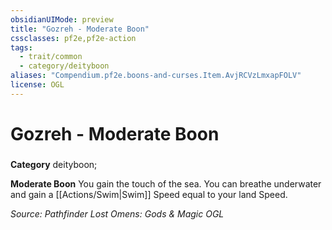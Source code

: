 ```yaml
---
obsidianUIMode: preview
title: "Gozreh - Moderate Boon"
cssclasses: pf2e,pf2e-action
tags:
  - trait/common
  - category/deityboon
aliases: "Compendium.pf2e.boons-and-curses.Item.AvjRCVzLmxapFOLV"
license: OGL
---
```

# Gozreh - Moderate Boon

### 

**Category** deityboon; 




**Moderate Boon** You gain the touch of the sea. You can breathe underwater and gain a [[Actions/Swim|Swim]] Speed equal to your land Speed.

*Source: Pathfinder Lost Omens: Gods & Magic*
*OGL*